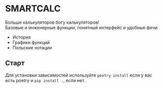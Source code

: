 SMARTCALC
==========
Больше калькуляторов богу калькуляторов!   
Базовые и инженерные функции, понятный интерфейс и удобные фичи:
- История
- Графики функций
- Польские нотации

## Старт
Для установки зависимостей используйте `poetry install` если у вас есть poetry и `pip install .`, если нет.
